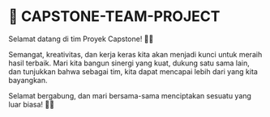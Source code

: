 # 🚀 CAPSTONE-TEAM-PROJECT
Selamat datang di tim Proyek Capstone! 🎉🌟

Semangat, kreativitas, dan kerja keras kita akan menjadi kunci untuk meraih hasil terbaik. Mari kita bangun sinergi yang kuat, dukung satu sama lain, dan tunjukkan bahwa sebagai tim, kita dapat mencapai lebih dari yang kita bayangkan.

Selamat bergabung, dan mari bersama-sama menciptakan sesuatu yang luar biasa! 🚀💡

